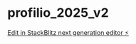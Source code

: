 # profilio_2025_v2

[Edit in StackBlitz next generation editor ⚡️](https://stackblitz.com/~/github.com/yasser15i/profilio_2025_v2)